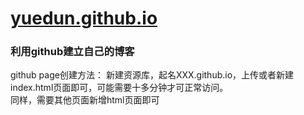 [yuedun.github.io](http://yuedun.github.io)
================
### 利用github建立自己的博客
github page创建方法：
新建资源库，起名XXX.github.io，上传或者新建index.html页面即可，可能需要十多分钟才可正常访问。  
同样，需要其他页面新增html页面即可
